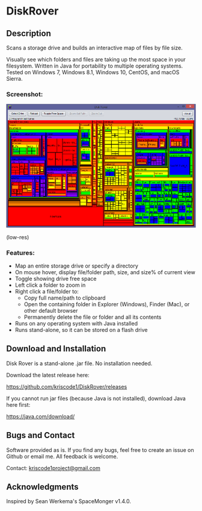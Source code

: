 # DiskRover

## Description

Scans a storage drive and builds an interactive map of files by file size.

Visually see which folders and files are taking up the most space in your filesystem. Written in Java for portability to multiple operating systems. Tested on Windows 7, Windows 8.1, Windows 10, CentOS, and macOS Sierra. 

### Screenshot:

![Disk Rover Screenshot](screenshot.png)

(low-res)

### Features:

* Map an entire storage drive or specify a directory
* On mouse hover, display file/folder path, size, and size% of current view
* Toggle showing drive free space
* Left click a folder to zoom in
* Right click a file/folder to:
    * Copy full name/path to clipboard
    * Open the containing folder in Explorer (Windows), Finder (Mac), or other default browser
    * Permanently delete the file or folder and all its contents
* Runs on any operating system with Java installed
* Runs stand-alone, so it can be stored on a flash drive

## Download and Installation

Disk Rover is a stand-alone .jar file. No installation needed. 

Download the latest release here:

<https://github.com/kriscode1/DiskRover/releases>

If you cannot run jar files (because Java is not installed), download Java here first: 

<https://java.com/download/>

## Bugs and Contact

Software provided as is. If you find any bugs, feel free to create an issue on Github or email me. All feedback is welcome. 

Contact: kriscode1project@gmail.com

## Acknowledgments

Inspired by Sean Werkema's SpaceMonger v1.4.0.
